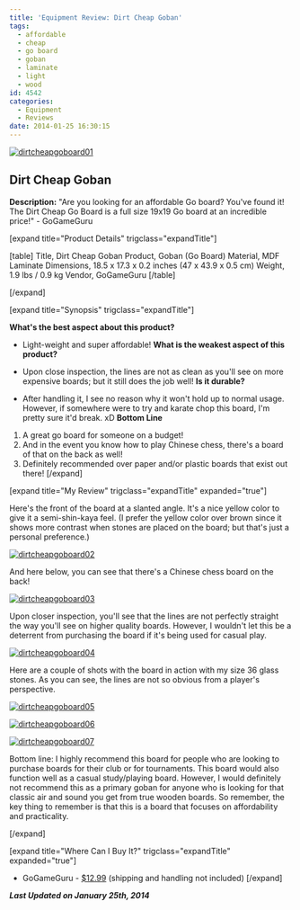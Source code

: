 ```yaml
---
title: 'Equipment Review: Dirt Cheap Goban'
tags:
  - affordable
  - cheap
  - go board
  - goban
  - laminate
  - light
  - wood
id: 4542
categories:
  - Equipment
  - Reviews
date: 2014-01-25 16:30:15
---
```


[![dirtcheapgoboard01](http://www.bengozen.com/wp-content/uploads/2014/01/dirtcheapgoboard01.jpg)](http://www.bengozen.com/wp-content/uploads/2014/01/dirtcheapgoboard01.jpg)

## Dirt Cheap Goban

**Description:** "Are you looking for an affordable Go board? You've found it! The Dirt Cheap Go Board is a full size 19x19 Go board at an incredible price!" - GoGameGuru

<!--more-->

[expand title="Product Details" trigclass="expandTitle"]

[table]
Title, Dirt Cheap Goban
Product, Goban (Go Board)
Material, MDF Laminate
Dimensions, 18.5 x 17.3 x 0.2 inches (47 x 43.9 x 0.5 cm)
Weight, 1.9 lbs / 0.9 kg
Vendor, GoGameGuru
[/table]

[/expand]

[expand title="Synopsis" trigclass="expandTitle"]

**What's the best aspect about this product?**

*   Light-weight and super affordable!
**What is the weakest aspect of this product?**

*   Upon close inspection, the lines are not as clean as you'll see on more expensive boards; but it still does the job well!
**Is it durable?**

*   After handling it, I see no reason why it won't hold up to normal usage. However, if somewhere were to try and karate chop this board, I'm pretty sure it'd break. xD
**Bottom Line**

1.  A great go board for someone on a budget!
2.  And in the event you know how to play Chinese chess, there's a board of that on the back as well!
3.  Definitely recommended over paper and/or plastic boards that exist out there!
[/expand]

[expand title="My Review" trigclass="expandTitle" expanded="true"]

Here's the front of the board at a slanted angle. It's a nice yellow color to give it a semi-shin-kaya feel. (I prefer the yellow color over brown since it shows more contrast when stones are placed on the board; but that's just a personal preference.)

[![dirtcheapgoboard02](http://www.bengozen.com/wp-content/uploads/2014/01/dirtcheapgoboard02.jpg)](http://www.bengozen.com/wp-content/uploads/2014/01/dirtcheapgoboard02.jpg)

And here below, you can see that there's a Chinese chess board on the back!

[![dirtcheapgoboard03](http://www.bengozen.com/wp-content/uploads/2014/01/dirtcheapgoboard03.jpg)](http://www.bengozen.com/wp-content/uploads/2014/01/dirtcheapgoboard03.jpg)

Upon closer inspection, you'll see that the lines are not perfectly straight the way you'll see on higher quality boards. However, I wouldn't let this be a deterrent from purchasing the board if it's being used for casual play.

[![dirtcheapgoboard04](http://www.bengozen.com/wp-content/uploads/2014/01/dirtcheapgoboard04.jpg)](http://www.bengozen.com/wp-content/uploads/2014/01/dirtcheapgoboard04.jpg)

Here are a couple of shots with the board in action with my size 36 glass stones. As you can see, the lines are not so obvious from a player's perspective.

[![dirtcheapgoboard05](http://www.bengozen.com/wp-content/uploads/2014/01/dirtcheapgoboard05.jpg)](http://www.bengozen.com/wp-content/uploads/2014/01/dirtcheapgoboard05.jpg)

[![dirtcheapgoboard06](http://www.bengozen.com/wp-content/uploads/2014/01/dirtcheapgoboard06.jpg)](http://www.bengozen.com/wp-content/uploads/2014/01/dirtcheapgoboard06.jpg)

[![dirtcheapgoboard07](http://www.bengozen.com/wp-content/uploads/2014/01/dirtcheapgoboard07.jpg)](http://www.bengozen.com/wp-content/uploads/2014/01/dirtcheapgoboard07.jpg)

Bottom line: I highly recommend this board for people who are looking to purchase boards for their club or for tournaments. This board would also function well as a casual study/playing board. However, I would definitely not recommend this as a primary goban for anyone who is looking for that classic air and sound you get from true wooden boards. So remember, the key thing to remember is that this is a board that focuses on affordability and practicality.

[/expand]

[expand title="Where Can I Buy It?" trigclass="expandTitle" expanded="true"]

*   GoGameGuru - [$12.99](http://shop.gogameguru.com/dirt-cheap-go-board/?acc=e4da3b7fbbce2345d7772b0674a318d5) (shipping and handling not included)
[/expand]

_**Last Updated on January 25th, 2014**_